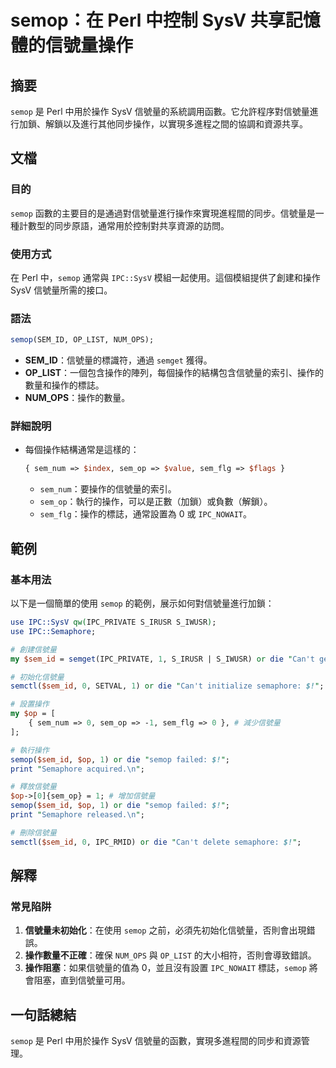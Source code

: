 <!--
Meta Description: # semop：在 Perl 中控制 SysV 共享記憶體的信號量操作 ## 摘要 `semop` 是 Perl 中用於操作 SysV 信號量的系統調用函數。它允許程序對信號量進行加鎖、解鎖以及進行其他同步操作，以實現多進程之間的協調和資源共享。 ## 文檔 ### 目的 `semop` 函數的主要...
Meta Keywords: semop, perl, sem_id, sysv, semaphore
-->

# semop：在 Perl 中控制 SysV 共享記憶體的信號量操作

## 摘要
`semop` 是 Perl 中用於操作 SysV 信號量的系統調用函數。它允許程序對信號量進行加鎖、解鎖以及進行其他同步操作，以實現多進程之間的協調和資源共享。

## 文檔
### 目的
`semop` 函數的主要目的是通過對信號量進行操作來實現進程間的同步。信號量是一種計數型的同步原語，通常用於控制對共享資源的訪問。

### 使用方式
在 Perl 中，`semop` 通常與 `IPC::SysV` 模組一起使用。這個模組提供了創建和操作 SysV 信號量所需的接口。

### 語法
```perl
semop(SEM_ID, OP_LIST, NUM_OPS);
```

- **SEM_ID**：信號量的標識符，通過 `semget` 獲得。
- **OP_LIST**：一個包含操作的陣列，每個操作的結構包含信號量的索引、操作的數量和操作的標誌。
- **NUM_OPS**：操作的數量。

### 詳細說明
- 每個操作結構通常是這樣的：
  ```perl
  { sem_num => $index, sem_op => $value, sem_flg => $flags }
  ```
  - `sem_num`：要操作的信號量的索引。
  - `sem_op`：執行的操作，可以是正數（加鎖）或負數（解鎖）。
  - `sem_flg`：操作的標誌，通常設置為 0 或 `IPC_NOWAIT`。

## 範例
### 基本用法
以下是一個簡單的使用 `semop` 的範例，展示如何對信號量進行加鎖：

```perl
use IPC::SysV qw(IPC_PRIVATE S_IRUSR S_IWUSR);
use IPC::Semaphore;

# 創建信號量
my $sem_id = semget(IPC_PRIVATE, 1, S_IRUSR | S_IWUSR) or die "Can't get semaphore: $!";

# 初始化信號量
semctl($sem_id, 0, SETVAL, 1) or die "Can't initialize semaphore: $!";

# 設置操作
my $op = [
    { sem_num => 0, sem_op => -1, sem_flg => 0 }, # 減少信號量
];

# 執行操作
semop($sem_id, $op, 1) or die "semop failed: $!";
print "Semaphore acquired.\n";

# 釋放信號量
$op->[0]{sem_op} = 1; # 增加信號量
semop($sem_id, $op, 1) or die "semop failed: $!";
print "Semaphore released.\n";

# 刪除信號量
semctl($sem_id, 0, IPC_RMID) or die "Can't delete semaphore: $!";
```

## 解釋
### 常見陷阱
1. **信號量未初始化**：在使用 `semop` 之前，必須先初始化信號量，否則會出現錯誤。
2. **操作數量不正確**：確保 `NUM_OPS` 與 `OP_LIST` 的大小相符，否則會導致錯誤。
3. **操作阻塞**：如果信號量的值為 0，並且沒有設置 `IPC_NOWAIT` 標誌，`semop` 將會阻塞，直到信號量可用。

## 一句話總結
`semop` 是 Perl 中用於操作 SysV 信號量的函數，實現多進程間的同步和資源管理。
